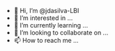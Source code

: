 - 👋 Hi, I’m @jdasilva-LBI
- 👀 I’m interested in ...
- 🌱 I’m currently learning ...
- 💞️ I’m looking to collaborate on ...
- 📫 How to reach me ...

<!---
jdasilva-LBI/jdasilva-LBI is a ✨ special ✨ repository because its `README.md` (this file) appears on your GitHub profile.
You can click the Preview link to take a look at your changes.
--->
